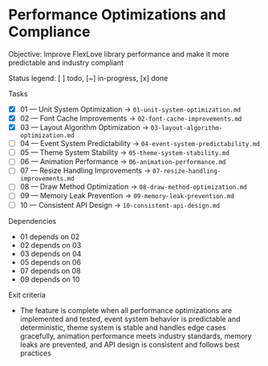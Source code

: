 # Performance Optimizations and Compliance

Objective: Improve FlexLove library performance and make it more predictable and industry compliant

Status legend: [ ] todo, [~] in-progress, [x] done

Tasks
- [x] 01 — Unit System Optimization → `01-unit-system-optimization.md`
- [x] 02 — Font Cache Improvements → `02-font-cache-improvements.md`
- [x] 03 — Layout Algorithm Optimization → `03-layout-algorithm-optimization.md`
- [ ] 04 — Event System Predictability → `04-event-system-predictability.md`
- [ ] 05 — Theme System Stability → `05-theme-system-stability.md`
- [ ] 06 — Animation Performance → `06-animation-performance.md`
- [ ] 07 — Resize Handling Improvements → `07-resize-handling-improvements.md`
- [ ] 08 — Draw Method Optimization → `08-draw-method-optimization.md`
- [ ] 09 — Memory Leak Prevention → `09-memory-leak-prevention.md`
- [ ] 10 — Consistent API Design → `10-consistent-api-design.md`

Dependencies
- 01 depends on 02
- 02 depends on 03
- 03 depends on 04
- 05 depends on 06
- 07 depends on 08
- 09 depends on 10

Exit criteria
- The feature is complete when all performance optimizations are implemented and tested, event system behavior is predictable and deterministic, theme system is stable and handles edge cases gracefully, animation performance meets industry standards, memory leaks are prevented, and API design is consistent and follows best practices